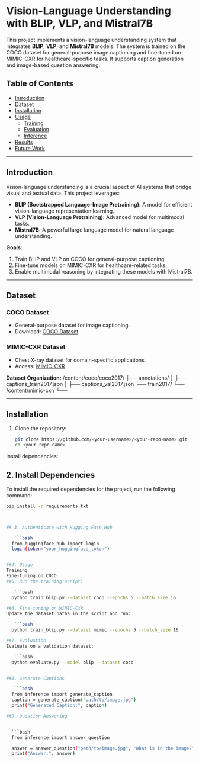 # Vision-Language Understanding with BLIP, VLP, and Mistral7B

This project implements a vision-language understanding system that integrates **BLIP**, **VLP**, and **Mistral7B** models. The system is trained on the COCO dataset for general-purpose image captioning and fine-tuned on MIMIC-CXR for healthcare-specific tasks. It supports caption generation and image-based question answering.

## Table of Contents
- [Introduction](#introduction)
- [Dataset](#dataset)
- [Installation](#installation)
- [Usage](#usage)
  - [Training](#training)
  - [Evaluation](#evaluation)
  - [Inference](#inference)
- [Results](#results)
- [Future Work](#future-work)


---

## Introduction

Vision-language understanding is a crucial aspect of AI systems that bridge visual and textual data. This project leverages:
- **BLIP (Bootstrapped Language-Image Pretraining):** A model for efficient vision-language representation learning.
- **VLP (Vision-Language Pretraining):** Advanced model for multimodal tasks.
- **Mistral7B:** A powerful large language model for natural language understanding.

**Goals:**
1. Train BLIP and VLP on COCO for general-purpose captioning.
2. Fine-tune models on MIMIC-CXR for healthcare-related tasks.
3. Enable multimodal reasoning by integrating these models with Mistral7B.

---

## Dataset

### COCO Dataset
- General-purpose dataset for image captioning.
- Download: [COCO Dataset](https://cocodataset.org)

### MIMIC-CXR Dataset
- Chest X-ray dataset for domain-specific applications.
- Access: [MIMIC-CXR](https://physionet.org/content/mimic-cxr/)

**Dataset Organization:**
/content/coco/coco2017/ ├── annotations/ │ ├── captions_train2017.json │ ├── captions_val2017.json └── train2017/ └── <image files> /content/mimic-cxr/ └── <image and annotation files>

---

## Installation

1. Clone the repository:
   ```bash
   git clone https://github.com/<your-username>/<your-repo-name>.git
   cd <your-repo-name>
Install dependencies:

## 2. Install Dependencies

To install the required dependencies for the project, run the following command:

```bash
pip install -r requirements.txt



## 3. Authenticate with Hugging Face Hub 

   ```bash
  from huggingface_hub import login
  login(token="your_huggingface_token")


##4. Usage
Training
Fine-tuning on COCO
##5. Run the training script:

   ```bash
  python train_blip.py --dataset coco --epochs 5 --batch_size 16

##6. Fine-tuning on MIMIC-CXR
Update the dataset paths in the script and run:

   ```bash
  python train_blip.py --dataset mimic --epochs 5 --batch_size 16

##7. Evaluation
Evaluate on a validation dataset:

   ```bash
  python evaluate.py --model blip --dataset coco


##8. Generate Captions

   ```bash
  from inference import generate_caption
  caption = generate_caption("path/to/image.jpg")
  print("Generated Caption:", caption)

##9. Question Answering


  ```bash
  from inference import answer_question

  answer = answer_question("path/to/image.jpg", "What is in the image?")
  print("Answer:", answer)
